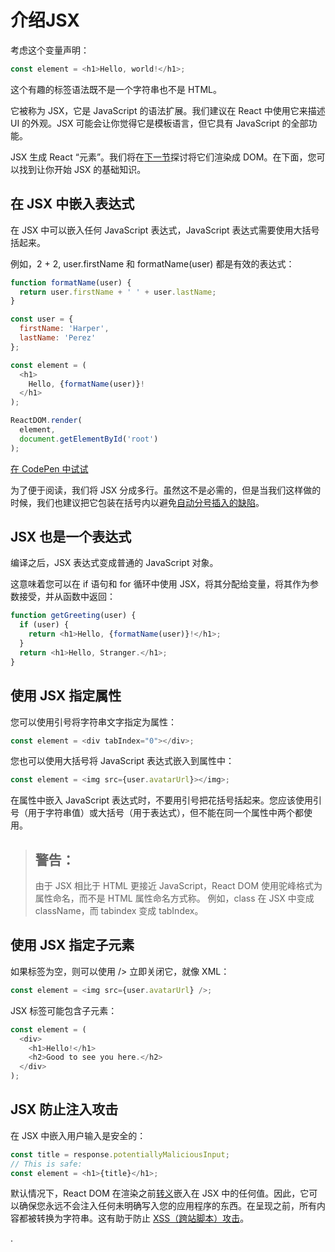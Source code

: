 # 介绍JSX

考虑这个变量声明：

```js
const element = <h1>Hello, world!</h1>;
```

这个有趣的标签语法既不是一个字符串也不是 HTML。

它被称为 JSX，它是 JavaScript 的语法扩展。我们建议在 React 中使用它来描述 UI 的外观。JSX 可能会让你觉得它是模板语言，但它具有 JavaScript 的全部功能。

JSX 生成 React “元素”。我们将在[下一节](https://reactjs.org/docs/rendering-elements.html)探讨将它们渲染成 DOM。在下面，您可以找到让你开始 JSX 的基础知识。


## 在 JSX 中嵌入表达式

在 JSX 中可以嵌入任何 JavaScript 表达式，JavaScript 表达式需要使用大括号括起来。

例如，2 + 2, user.firstName 和 formatName(user) 都是有效的表达式：

```js
function formatName(user) {
  return user.firstName + ' ' + user.lastName;
}

const user = {
  firstName: 'Harper',
  lastName: 'Perez'
};

const element = (
  <h1>
    Hello, {formatName(user)}!
  </h1>
);

ReactDOM.render(
  element,
  document.getElementById('root')
);
```

[在 CodePen 中试试](https://reactjs.org/redirect-to-codepen/introducing-jsx)

为了便于阅读，我们将 JSX 分成多行。虽然这不是必需的，但是当我们这样做的时候，我们也建议把它包装在括号内以避免[自动分号插入的缺陷](http://stackoverflow.com/q/2846283)。

## JSX 也是一个表达式

编译之后，JSX 表达式变成普通的 JavaScript 对象。

这意味着您可以在 if 语句和 for 循环中使用 JSX，将其分配给变量，将其作为参数接受，并从函数中返回：

```js
function getGreeting(user) {
  if (user) {
    return <h1>Hello, {formatName(user)}!</h1>;
  }
  return <h1>Hello, Stranger.</h1>;
}
```

## 使用 JSX 指定属性

您可以使用引号将字符串文字指定为属性：

```js
const element = <div tabIndex="0"></div>;
```

您也可以使用大括号将 JavaScript 表达式嵌入到属性中：

```js
const element = <img src={user.avatarUrl}></img>;
```

在属性中嵌入 JavaScript 表达式时，不要用引号把花括号括起来。您应该使用引号（用于字符串值）或大括号（用于表达式），但不能在同一个属性中两个都使用。

> ## 警告：
> 由于 JSX 相比于 HTML 更接近 JavaScript，React DOM 使用驼峰格式为属性命名，而不是 HTML 属性命名方式称。
> 例如，class 在 JSX 中变成 className，而 tabindex 变成 tabIndex。

## 使用 JSX 指定子元素

如果标签为空，则可以使用 /> 立即关闭它，就像 XML：

```js
const element = <img src={user.avatarUrl} />;
```

JSX 标签可能包含子元素：

```js
const element = (
  <div>
    <h1>Hello!</h1>
    <h2>Good to see you here.</h2>
  </div>
);
```

## JSX 防止注入攻击

在 JSX 中嵌入用户输入是安全的：

```js
const title = response.potentiallyMaliciousInput;
// This is safe:
const element = <h1>{title}</h1>;
```

默认情况下，React DOM 在渲染之前[转义](http://stackoverflow.com/questions/7381974/which-characters-need-to-be-escaped-on-html)嵌入在 JSX 中的任何值。因此，它可以确保您永远不会注入任何未明确写入您的应用程序的东西。在呈现之前，所有内容都被转换为字符串。这有助于防止 [XSS（跨站脚本）攻击](https://en.wikipedia.org/wiki/Cross-site_scripting)。






































.
